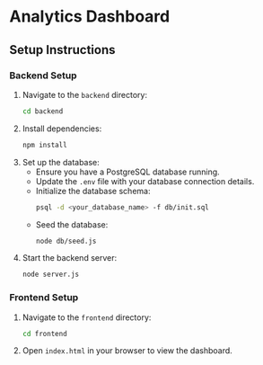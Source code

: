 # Analytics Dashboard

## Setup Instructions

### Backend Setup
1. Navigate to the `backend` directory:
   ```bash
   cd backend
   ```
2. Install dependencies:
   ```bash
   npm install
   ```
3. Set up the database:
   - Ensure you have a PostgreSQL database running.
   - Update the `.env` file with your database connection details.
   - Initialize the database schema:
     ```bash
     psql -d <your_database_name> -f db/init.sql
     ```
   - Seed the database:
     ```bash
     node db/seed.js
     ```
4. Start the backend server:
   ```bash
   node server.js
   ```

### Frontend Setup
1. Navigate to the `frontend` directory:
   ```bash
   cd frontend
   ```
2. Open `index.html` in your browser to view the dashboard.